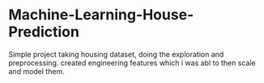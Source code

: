 # Machine-Learning-House-Prediction
Simple project taking housing dataset, doing the exploration and preprocessing. created engineering features which i was abl to then scale and model them.
